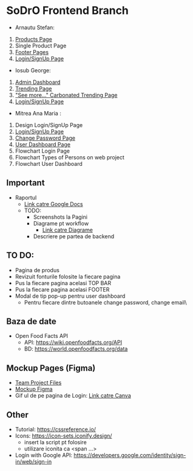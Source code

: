 # SoDrO Frontend Branch

* Arnautu Stefan:
1) [Products Page](https://github.com/AnaMitrea/SoDrO/blob/frontend/Frontend/pages/products.html)
2) Single Product Page
3) [Footer Pages](https://github.com/AnaMitrea/SoDrO/tree/frontend/footer-pages)
4) [Login/SignUp Page](https://github.com/AnaMitrea/SoDrO/blob/frontend/Frontend/pages/login.html)

* Iosub George:
1) [Admin Dashboard](https://github.com/AnaMitrea/SoDrO/blob/frontend/Frontend/pages/admin.html)
2) [Trending Page](https://github.com/AnaMitrea/SoDrO/blob/frontend/Frontend/pages/trending.html)
3) ["See more..." Carbonated Trending Page](https://github.com/AnaMitrea/SoDrO/blob/frontend/Frontend/pages/seeMore-Carbonated.html)
4) [Login/SignUp Page](https://github.com/AnaMitrea/SoDrO/blob/frontend/Frontend/pages/login.html)


* Mitrea Ana Maria :
1) Design Login/SignUp Page
2) [Login/SignUp Page](https://github.com/AnaMitrea/SoDrO/blob/frontend/Frontend/pages/login.html)
3) [Change Password Page](https://github.com/AnaMitrea/SoDrO/blob/frontend/Frontend/pages/change-psswd.html)
4) [User Dashboard Page](https://github.com/AnaMitrea/SoDrO/blob/frontend/Frontend/pages/dashboard.html)
5) Flowchart Login Page
6) Flowchart Types of Persons on web project
7) Flowchart User Dashboard

Important
-
- Raportul
  - [Link catre Google Docs](https://docs.google.com/document/d/1EpaB2dD9dGkpIuNEiEwlLKstR_VZaf8X6zi2vS0TJ8w/edit?usp=sharing) 
  - TODO: 
    - Screenshots la Pagini 
    - Diagrame pt workflow
      - [Link catre Diagrame](https://app.diagrams.net/#G1NGb63_7A5tcBbludx_GAKAUkzINydGFb) 
    - Descriere pe partea de backend

TO DO:
- 
- Pagina de produs
- Revizuit fonturile folosite la fiecare pagina
- Pus la fiecare pagina acelasi TOP BAR
- Pus la fiecare pagina acelasi FOOTER
- Modal de tip pop-up pentru user dashboard
  - Pentru fiecare dintre butoanele change password, change email\


Baza de date
-
- Open Food Facts API
  - API: https://wiki.openfoodfacts.org/API 
  - BD: https://world.openfoodfacts.org/data

Mockup Pages (Figma)
-
- [Team Project Files](https://www.figma.com/files/project/52608614/SoDro---Team-Project?fuid=1089204224887292505)
- [Mockup Figma](https://www.figma.com/file/qEBOpYWrTUl1x5rrWwL7kO/Frontend-MockUps?node-id=260%3A2) 
- Gif ul de pe pagina de Login: [Link catre Canva](https://www.canva.com/design/DAE9xmvDLaQ/KA_Z85hGtcc97XENn50lXQ/view?utm_content=DAE9xmvDLaQ&utm_campaign=designshare&utm_medium=link2&utm_source=sharebutton)

Other
-
- Tutorial: https://cssreference.io/
- Icons: https://icon-sets.iconify.design/
  - insert la script pt folosire
  - utilizare iconita ca <span ...></span>
- Login with Google API: https://developers.google.com/identity/sign-in/web/sign-in
